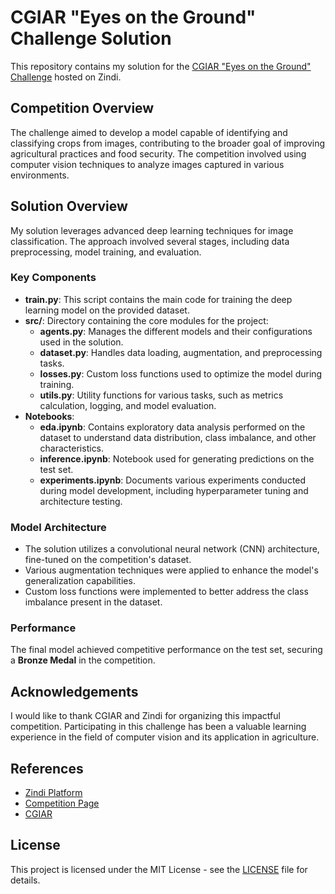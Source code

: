 # CGIAR "Eyes on the Ground" Challenge Solution

This repository contains my solution for the [CGIAR "Eyes on the Ground" Challenge](https://zindi.africa/competitions/cgiar-eyes-on-the-ground-challenge) hosted on Zindi.

## Competition Overview

The challenge aimed to develop a model capable of identifying and classifying crops from images, contributing to the broader goal of improving agricultural practices and food security. The competition involved using computer vision techniques to analyze images captured in various environments.

## Solution Overview

My solution leverages advanced deep learning techniques for image classification. The approach involved several stages, including data preprocessing, model training, and evaluation.

### Key Components

- **train.py**: This script contains the main code for training the deep learning model on the provided dataset.
- **src/**: Directory containing the core modules for the project:
  - **agents.py**: Manages the different models and their configurations used in the solution.
  - **dataset.py**: Handles data loading, augmentation, and preprocessing tasks.
  - **losses.py**: Custom loss functions used to optimize the model during training.
  - **utils.py**: Utility functions for various tasks, such as metrics calculation, logging, and model evaluation.
- **Notebooks**:
  - **eda.ipynb**: Contains exploratory data analysis performed on the dataset to understand data distribution, class imbalance, and other characteristics.
  - **inference.ipynb**: Notebook used for generating predictions on the test set.
  - **experiments.ipynb**: Documents various experiments conducted during model development, including hyperparameter tuning and architecture testing.


### Model Architecture

- The solution utilizes a convolutional neural network (CNN) architecture, fine-tuned on the competition's dataset.
- Various augmentation techniques were applied to enhance the model's generalization capabilities.
- Custom loss functions were implemented to better address the class imbalance present in the dataset.

### Performance

The final model achieved competitive performance on the test set, securing a **Bronze Medal** in the competition.

## Acknowledgements

I would like to thank CGIAR and Zindi for organizing this impactful competition. Participating in this challenge has been a valuable learning experience in the field of computer vision and its application in agriculture.

## References

- [Zindi Platform](https://zindi.africa/)
- [Competition Page](https://zindi.africa/competitions/cgiar-eyes-on-the-ground-challenge)
- [CGIAR](https://www.cgiar.org/)

## License

This project is licensed under the MIT License - see the [LICENSE](LICENSE) file for details.
